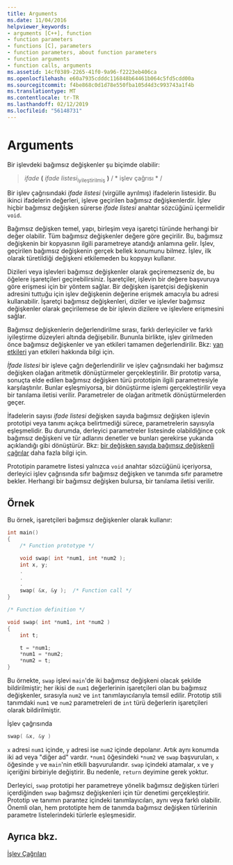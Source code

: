 ```yaml
---
title: Arguments
ms.date: 11/04/2016
helpviewer_keywords:
- arguments [C++], function
- function parameters
- functions [C], parameters
- function parameters, about function parameters
- function arguments
- function calls, arguments
ms.assetid: 14cf0389-2265-41f0-9a96-f2223eb406ca
ms.openlocfilehash: e60a7935cdddc116848b64461b064c5fd5cdd00a
ms.sourcegitcommit: f4be868c0d1d78e550fba105d4d3c993743a1f4b
ms.translationtype: MT
ms.contentlocale: tr-TR
ms.lasthandoff: 02/12/2019
ms.locfileid: "56148731"
---
```

# <a name="arguments"></a>Arguments

Bir işlevdeki bağımsız değişkenler şu biçimde olabilir:

> *ifade* **(** *ifade listesi*<SUB>iyileştirilmiş</SUB> **)** / * işlev çağrısı * /

Bir işlev çağrısındaki *ifade listesi* (virgülle ayrılmış) ifadelerin listesidir. Bu ikinci ifadelerin değerleri, işleve geçirilen bağımsız değişkenlerdir. İşlev hiçbir bağımsız değişken sürerse *ifade listesi* anahtar sözcüğünü içermelidir `void`.

Bağımsız değişken temel, yapı, birleşim veya işaretçi türünde herhangi bir değer olabilir. Tüm bağımsız değişkenler değere göre geçirilir. Bu, bağımsız değişkenin bir kopyasının ilgili parametreye atandığı anlamına gelir. İşlev, geçirilen bağımsız değişkenin gerçek bellek konumunu bilmez. İşlev, ilk olarak türetildiği değişkeni etkilemeden bu kopyayı kullanır.

Dizileri veya işlevleri bağımsız değişkenler olarak geçiremezseniz de, bu öğelere işaretçileri geçirebilirsiniz. İşaretçiler, işlevin bir değere başvuruya göre erişmesi için bir yöntem sağlar. Bir değişken işaretçisi değişkenin adresini tuttuğu için işlev değişkenin değerine erişmek amacıyla bu adresi kullanabilir. İşaretçi bağımsız değişkenleri, diziler ve işlevler bağımsız değişkenler olarak geçirilemese de bir işlevin dizilere ve işlevlere erişmesini sağlar.

Bağımsız değişkenlerin değerlendirilme sırası, farklı derleyiciler ve farklı iyileştirme düzeyleri altında değişebilir. Bununla birlikte, işlev girilmeden önce bağımsız değişkenler ve yan etkileri tamamen değerlendirilir. Bkz: [yan etkileri](../c-language/side-effects.md) yan etkileri hakkında bilgi için.

*İfade listesi* bir işleve çağrı değerlendirilir ve işlev çağrısındaki her bağımsız değişken olağan aritmetik dönüştürmeler gerçekleştirilir. Bir prototip varsa, sonuçta elde edilen bağımsız değişken türü prototipin ilgili parametresiyle karşılaştırılır. Bunlar eşleşmiyorsa, bir dönüştürme işlemi gerçekleştirilir veya bir tanılama iletisi verilir. Parametreler de olağan aritmetik dönüştürmelerden geçer.

İfadelerin sayısı *ifade listesi* değişken sayıda bağımsız değişken işlevin prototipi veya tanımı açıkça belirtmediği sürece, parametrelerin sayısıyla eşleşmelidir. Bu durumda, derleyici parametreler listesinde olabildiğince çok bağımsız değişkeni ve tür adlarını denetler ve bunları gerekirse yukarıda açıklandığı gibi dönüştürür. Bkz: [bir değişken sayıda bağımsız değişkenli çağrılar](../c-language/calls-with-a-variable-number-of-arguments.md) daha fazla bilgi için.

Prototipin parametre listesi yalnızca `void` anahtar sözcüğünü içeriyorsa, derleyici işlev çağrısında sıfır bağımsız değişken ve tanımda sıfır parametre bekler. Herhangi bir bağımsız değişken bulursa, bir tanılama iletisi verilir.

## <a name="example"></a>Örnek

Bu örnek, işaretçileri bağımsız değişkenler olarak kullanır:

```C
int main()
{
    /* Function prototype */

    void swap( int *num1, int *num2 );
    int x, y;
    .
    .
    .
    swap( &x, &y );  /* Function call */
}

/* Function definition */

void swap( int *num1, int *num2 )
{
    int t;

    t = *num1;
    *num1 = *num2;
    *num2 = t;
}
```

Bu örnekte, `swap` işlevi `main`'de iki bağımsız değişkeni olacak şekilde bildirilmiştir; her ikisi de `num1` değerlerinin işaretçileri olan bu bağımsız değişkenler, sırasıyla `num2` ve `int` tanımlayıcılarıyla temsil edilir. Prototip stili tanımdaki `num1` ve `num2` parametreleri de `int` türü değerlerin işaretçileri olarak bildirilmiştir.

İşlev çağrısında

```C
swap( &x, &y )
```

`x` adresi `num1` içinde, `y` adresi ise `num2` içinde depolanır. Artık aynı konumda iki ad veya "diğer ad" vardır. `*num1` öğesindeki `*num2` ve `swap` başvuruları, `x` öğesinde `y` ve `main`'nin etkili başvurularıdır. `swap` içindeki atamalar, `x` ve `y` içeriğini birbiriyle değiştirir. Bu nedenle, `return` deyimine gerek yoktur.

Derleyici, `swap` prototipi her parametreye yönelik bağımsız değişken türleri içerdiğinden `swap` bağımsız değişkenleri için tür denetimi gerçekleştirir. Prototip ve tanımın parantez içindeki tanımlayıcıları, aynı veya farklı olabilir. Önemli olan, hem prototipte hem de tanımda bağımsız değişken türlerinin parametre listelerindeki türlerle eşleşmesidir.

## <a name="see-also"></a>Ayrıca bkz.

[İşlev Çağrıları](../c-language/function-calls.md)
